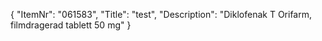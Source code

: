 {
  "ItemNr": "061583",
  "Title": "test",
  "Description": "Diklofenak T Orifarm, filmdragerad tablett 50 mg"
}